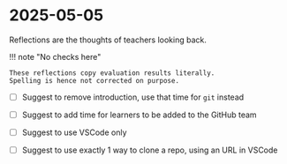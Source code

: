 # 2025-05-05

Reflections are the thoughts of teachers looking back.

!!! note "No checks here"

    These reflections copy evaluation results literally.
    Spelling is hence not corrected on purpose.

- [ ] Suggest to remove introduction, use that time for `git` instead
- [ ] Suggest to add time for learners to be added to the GitHub team
- [ ] Suggest to use VSCode only
- [ ] Suggest to use exactly 1 way to clone a repo, using an URL in VSCode

